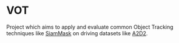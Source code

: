 # VOT
Project which aims to apply and evaluate common Object Tracking techniques like [SiamMask](https://github.com/foolwood/SiamMask) on driving datasets like [A2D2](https://www.a2d2.audi/a2d2/en.html).

